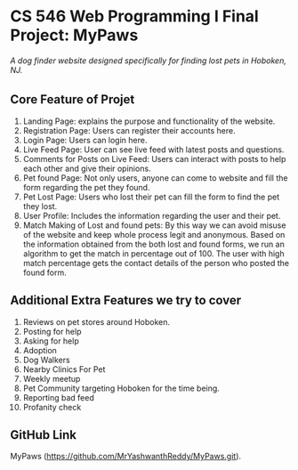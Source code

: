 # CS 546 Web Programming I Final Project: MyPaws
###### A dog finder website designed specifically for finding lost pets in Hoboken, NJ.

## Core Feature of Projet
1. Landing Page: explains the purpose and functionality of the website.  
2. Registration Page: Users can register their accounts here. 
3. Login Page:  Users can login here. 
4. Live Feed Page: User can see live feed with latest posts and questions. 
5. Comments for Posts on Live Feed: Users can interact with posts to help each other and give their opinions. 
6. Pet found Page: Not only users, anyone can come to website and fill the form regarding the pet they found. 
7. Pet Lost Page: Users who lost their pet can fill the form to find the pet they lost. 
8. User Profile: Includes the information regarding the user and their pet. 
9. Match Making of Lost and found pets: By this way we can avoid misuse of the website and keep whole process legit and anonymous. Based on the information obtained from the both lost and found forms, we run an algorithm to get the match in percentage out of 100. The user with high match percentage gets the contact details of the person who posted the found form. 

## Additional Extra Features we try to cover
1. Reviews on pet stores around Hoboken. 
2. Posting for help 
3. Asking for help 
4. Adoption 
5. Dog Walkers 
6. Nearby Clinics For Pet 
7. Weekly meetup
8. Pet Community targeting Hoboken for the time being. 
9. Reporting bad feed 
10. Profanity check 


## GitHub Link

 MyPaws (https://github.com/MrYashwanthReddy/MyPaws.git).

